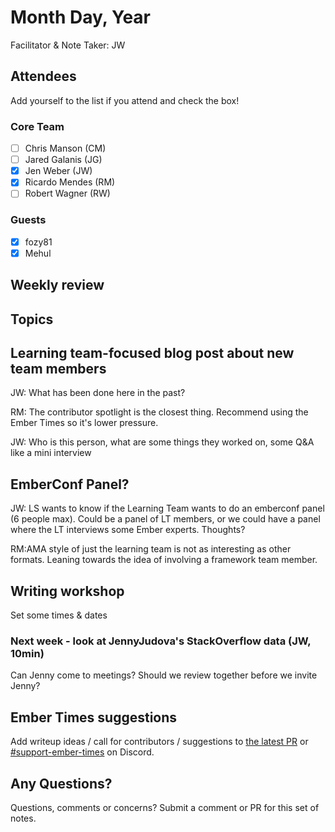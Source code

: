 # Month Day, Year

Facilitator & Note Taker: JW

## Attendees

Add yourself to the list if you attend and check the box!

### Core Team

- [ ] Chris Manson (CM)
- [ ] Jared Galanis (JG)
- [x] Jen Weber (JW)
- [x] Ricardo Mendes (RM)
- [ ] Robert Wagner (RW)

### Guests

- [x] fozy81
- [x] Mehul

## Weekly review

## Topics

<!-- If you would like to add a topic to the agenda please add a suggestion to the PR using the following format: -->
<!-- ### Your topic (INITIALS, expected duration in minutes) -->

## Learning team-focused blog post about new team members

JW: What has been done here in the past?

RM: The contributor spotlight is the closest thing. Recommend using the Ember
Times so it's lower pressure.

JW: Who is this person, what are some things they worked on, some Q&A like a
mini interview

## EmberConf Panel?

JW: LS wants to know if the Learning Team wants to do an emberconf panel
(6 people max). Could be a panel of LT members, or we could have a panel where
the LT interviews some Ember experts. Thoughts?

RM:AMA style of just the learning team is not as interesting as other formats.
Leaning towards the idea of involving a framework team member.

## Writing workshop

Set some times & dates

### Next week - look at JennyJudova's StackOverflow data (JW, 10min)

Can Jenny come to meetings? Should we review together before we invite Jenny?

## Ember Times suggestions

Add writeup ideas / call for contributors / suggestions to [the latest PR](https://github.com/ember-learn/ember-blog/pulls?q=is%3Aopen+is%3Apr+label%3A%22%F0%9F%97%9E+embertimes%22%20or%20#support-ember-times) or [#support-ember-times](https://discordapp.com/channels/480462759797063690/485450546887786506) on Discord.

## Any Questions?

Questions, comments or concerns? Submit a comment or PR for this set of notes.
